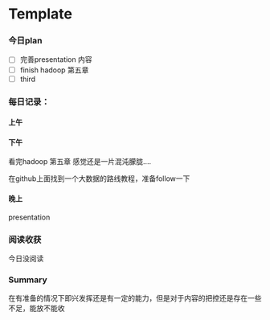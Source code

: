 # Template 

### 今日plan

- [ ] 完善presentation 内容
- [ ] finish hadoop 第五章
- [ ] third

### 每日记录：

#### 上午



#### 下午

看完hadoop 第五章  感觉还是一片混沌朦胧....

在github上面找到一个大数据的路线教程，准备follow一下

#### 晚上

presentation

### 阅读收获

今日没阅读

### Summary

在有准备的情况下即兴发挥还是有一定的能力，但是对于内容的把控还是存在一些不足，能放不能收